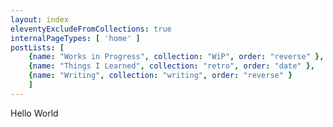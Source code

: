 ```yaml
---
layout: index
eleventyExcludeFromCollections: true
internalPageTypes: [ 'home' ]
postLists: [
	{name: "Works in Progress", collection: "WiP", order: "reverse" },
	{name: "Things I Learned", collection: "retro", order: "date" },
	{name: "Writing", collection: "writing", order: "reverse" }
	]
---
```

Hello World
